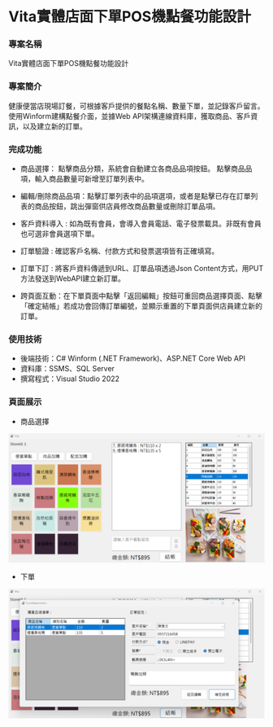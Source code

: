 # Vita實體店面下單POS機點餐功能設計

### 專案名稱

Vita實體店面下單POS機點餐功能設計

### 專案簡介

健康便當店現場訂餐，可根據客戶提供的餐點名稱、數量下單，並記錄客戶留言。
使用Winform建構點餐介面，並據Web API架構連線資料庫，獲取商品、客戶資訊，以及建立新的訂單。

### 完成功能

- 商品選擇： 點擊商品分類，系統會自動建立各商品品項按鈕。
            點擊商品品項，輸入商品數量可新增至訂單列表中。
- 編輯/刪除商品品項：點擊訂單列表中的品項選項，或者是點擊已存在訂單列表的商品按鈕，跳出彈窗供店員修改商品數量或刪除訂單品項。

- 客戶資料導入 : 如為既有會員，會導入會員電話、電子發票載具。非既有會員也可選非會員選項下單。

- 訂單驗證 : 確認客戶名稱、付款方式和發票選項皆有正確填寫。

- 訂單下訂 : 將客戶資料傳遞到URL、訂單品項透過Json Content方式，用PUT方法發送到WebAPI建立新訂單。

- 跨頁面互動：在下單頁面中點擊「返回編輯」按鈕可重回商品選擇頁面、點擊「確定結帳」若成功會回傳訂單編號，並顯示重置的下單頁面供店員建立新的訂單。

### 使用技術

- 後端技術：C# Winform (.NET Framework)、ASP.NET Core Web API
- 資料庫：SSMS、SQL Server
- 撰寫程式：Visual Studio 2022

### 頁面展示

- 商品選擇

![700x350_default(1)](https://github.com/simonwu513/POSProductOrder/blob/main/%E5%BA%97%E5%93%A1%E9%81%B8%E6%93%87%E9%A4%90%E9%BB%9E%E9%A0%81%E9%9D%A2.png)

- 下單

![700x350_default(1)](https://github.com/simonwu513/POSProductOrder/blob/main/%E8%BC%B8%E5%85%A5%E5%AE%A2%E6%88%B6%E8%B3%87%E6%96%99%E3%80%81%E4%B8%8B%E8%A8%82%E8%A8%82%E5%96%AE.png)
